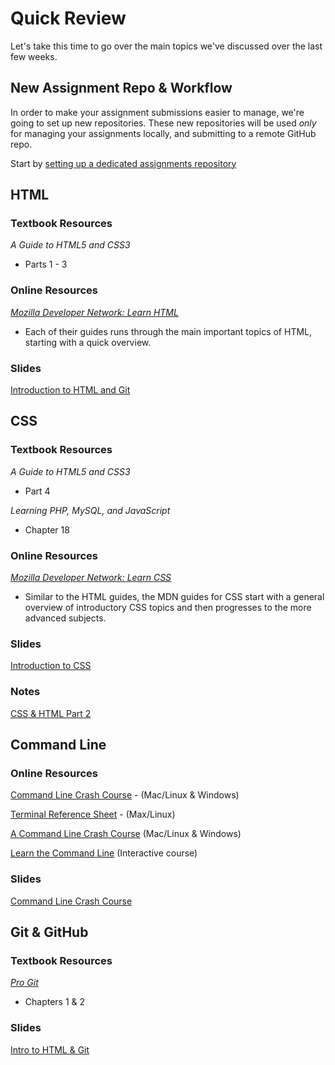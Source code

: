 # Quick Review
Let's take this time to go over the main topics we've discussed over the last few weeks.

## New Assignment Repo & Workflow
In order to make your assignment submissions easier to manage, we're going to set up new repositories.  These new repositories will be used *only* for managing your assignments locally, and submitting to a remote GitHub repo.

Start by [setting up a dedicated assignments repository](1-AssignmentRepo.md)

## HTML

### Textbook Resources
*A Guide to HTML5 and CSS3*
- Parts 1 - 3

### Online Resources
[*Mozilla Developer Network: Learn HTML*](https://developer.mozilla.org/en-US/docs/Learn/HTML)
- Each of their guides runs through the main important topics of HTML, starting with a quick overview.

### Slides
[Introduction to HTML and Git](docs/IntrotoHTMLGit.pdf)

## CSS

### Textbook Resources
*A Guide to HTML5 and CSS3*
- Part 4

*Learning PHP, MySQL, and JavaScript*
- Chapter 18

### Online Resources
[*Mozilla Developer Network: Learn CSS*](https://developer.mozilla.org/en-US/docs/Learn/CSS)
- Similar to the HTML guides, the MDN guides for CSS start with a general overview of introductory CSS topics and then progresses to the more advanced subjects.

### Slides
[Introduction to CSS](docs/IntroCSS.pdf)

### Notes
[CSS & HTML Part 2](/notes/lecture4/README.md)

## Command Line

### Online Resources
[Command Line Crash Course](https://learnpythonthehardway.org/book/appendixa.html) - (Mac/Linux & Windows)

[Terminal Reference Sheet](http://www.bytemuse.com/post/the-terminal-crash-course-and-reference-sheet/) - (Max/Linux)

[A Command Line Crash Course](https://www.vikingcodeschool.com/web-development-basics/a-command-line-crash-course) (Mac/Linux & Windows)

[Learn the Command Line](https://www.codecademy.com/learn/learn-the-command-line) (Interactive course)

### Slides
[Command Line Crash Course](docs/CommandLine.pdf)

## Git & GitHub

### Textbook Resources
[*Pro Git*](https://git-scm.com/book/en/v2)
- Chapters 1 & 2

### Slides
[Intro to HTML & Git](docs/IntrotoHTMLGit.pdf)
